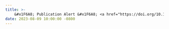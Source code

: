```yaml
---
title: >-
    &#x1F6A8; Publication Alert &#x1F6A8; <a href="https://doi.org/10.1523/ENEURO.0050-23.2023" target="_blank"> "EEG Phase Can Be Predicted with Similar Accuracy across Cognitive States after Accounting for Power and Signal-to-Noise Ratio" </a> has been aceepted for publication at <em>eNeuro</em>.
date: 2023-08-09 10:00:00 -0800
---
```

